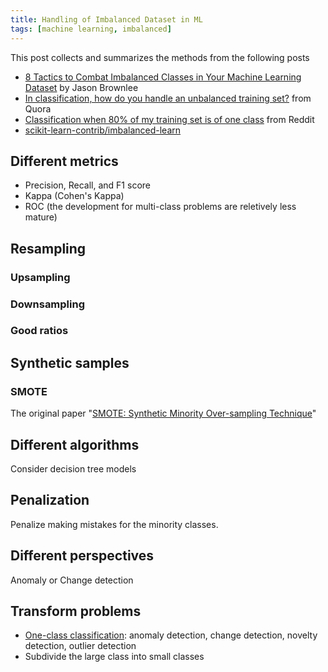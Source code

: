 ```yaml
---
title: Handling of Imbalanced Dataset in ML
tags: [machine learning, imbalanced]
---
```


This post collects and summarizes the methods from the following posts

+ [8 Tactics to Combat Imbalanced Classes in Your Machine Learning Dataset](http://machinelearningmastery.com/tactics-to-combat-imbalanced-classes-in-your-machine-learning-dataset/) by Jason Brownlee
+ [In classification, how do you handle an unbalanced training set?](https://www.quora.com/In-classification-how-do-you-handle-an-unbalanced-training-set) from Quora
+ [Classification when 80% of my training set is of one class](https://www.reddit.com/r/MachineLearning/comments/12evgi/classification_when_80_of_my_training_set_is_of/) from Reddit
+ [scikit-learn-contrib/imbalanced-learn](https://github.com/scikit-learn-contrib/imbalanced-learn)

## Different metrics

+ Precision, Recall, and F1 score
+ Kappa (Cohen's Kappa)
+ ROC (the development for multi-class problems are reletively less mature)

## Resampling

### Upsampling

### Downsampling

### Good ratios


## Synthetic samples

### SMOTE

The original paper "[SMOTE: Synthetic Minority Over-sampling Technique](http://www.jair.org/papers/paper953.html)"

## Different algorithms

Consider decision tree models

## Penalization

Penalize making mistakes for the minority classes.

## Different perspectives

Anomaly or Change detection

## Transform problems

+ [One-class classification](https://en.wikipedia.org/wiki/One-class_classification): anomaly detection, change detection, novelty detection, outlier detection
+ Subdivide the large class into small classes







